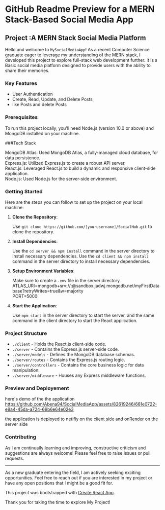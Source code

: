 # GitHub Readme Preview for a MERN Stack-Based Social Media App

## Project :A MERN Stack Social Media Platform

Hello and welcome to `MySocialMediaApp`! As a recent Computer Science graduate eager to leverage my understanding of the MERN stack, I developed this project to explore full-stack web development further. It is a Basic social media platform designed to provide users with the ability to share their memories.

### Key Features
- User Authentication
- Create, Read, Update, and Delete Posts
- like Posts and delete Posts

### Prerequisites

To run this project locally, you'll need Node.js (version 10.0 or above) and MongoDB installed on your machine. 

###Tech Stack

MongoDB Atlas: Used MongoDB Atlas, a fully-managed cloud database, for data persistence.\
Express.js: Utilized Express.js to create a robust API server.\
React.js: Leveraged React.js to build a dynamic and responsive client-side application.\
Node.js: Used Node.js for the server-side environment.

### Getting Started

Here are the steps you can follow to set up the project on your local machine:

1. **Clone the Repository**:

   Use `git clone https://github.com/[yourusername]/SocialHub.git` to clone the repository.

2. **Install Dependencies**:
   
   Use the ` cd server && npm install ` command in the server directory to install necessary dependencies.
   Use the ` cd client && npm install ` command in the server directory to install necessary dependencies.
3. **Setup Environment Variables**:

   Make sure to create a `.env` file in the server directory\
   ATLAS_URI=mongodb+srv://<username>:<password>@sandbox.jadwj.mongodb.net/myFirstDatabase?retryWrites=true&w=majority\
   PORT=5000

5. **Start the Application**:

   Use `npm start` in the server directory to start the server, and the same command in the client directory to start the React application.

### Project Structure

- `./client` - Holds the React.js client-side code.
- `./server` - Contains the Express.js server-side code.
- `./server/models` - Defines the MongoDB database schemas.
- `./server/routes` - Contains the Express.js routing logic.
- `./server/controllers` - Contains the core business logic for data manipulation.
- `./server/middleware` - Houses any Express middleware functions.

### Preview and Deployement

here's demo of the the application
https://github.com/Abena94/SocialMediaApp/assets/82619246/661e0722-e9a4-45da-a724-69b6e64e02e3

the application is deployed to netifly on the client side and onRender on the server side


### Contributing


As I am continually learning and improving, constructive criticism and suggestions are always welcome! Please feel free to raise issues or pull requests.

---

As a new graduate entering the field, I am actively seeking exciting opportunities. Feel free to reach out if you are interested in my project or have any open positions that I might be a good fit for. 

This project was bootstrapped with [Create React App](https://github.com/facebook/create-react-app). 

Thank you for taking the time to explore My Project!
